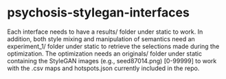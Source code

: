 # psychosis-stylegan-interfaces

Each interface needs to have a results/ folder under static to work. In addition, both style mixing and manipulation of semantics need an experiment_1/ folder under static to retrieve the selections made during the optimization. The optimization needs an originals/ folder under static containing the StyleGAN images (e.g., seed87014.png) \[0-99999] to work with the .csv maps and hotspots.json currently included in the repo.
